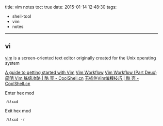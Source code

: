 title: vim notes
toc: true
date: 2015-01-14 12:48:30
tags:
- shell-tool
- vim
- notes
---

## vi

[vim](http://en.wikipedia.org/wiki/Vim_(text_editor)) is a screen-oriented text editor originally created for the Unix operating system

<!-- more -->

[A guide to getting started with Vim](http://www.integralist.co.uk/posts/vim-1.html)
[Vim Workflow](http://www.integralist.co.uk/posts/vim-2.html)
[Vim Workflow (Part Deux)](http://www.integralist.co.uk/posts/vim-3.html)
[简明 Vim 练级攻略 | 酷 壳 - CoolShell.cn](http://coolshell.cn/articles/5426.html)
[无插件Vim编程技巧 | 酷 壳 - CoolShell.cn](http://coolshell.cn/articles/11312.html)

Enter hex mod
```
:%!xxd
```

Exit hex mod
```
:%!xxd -r
```
